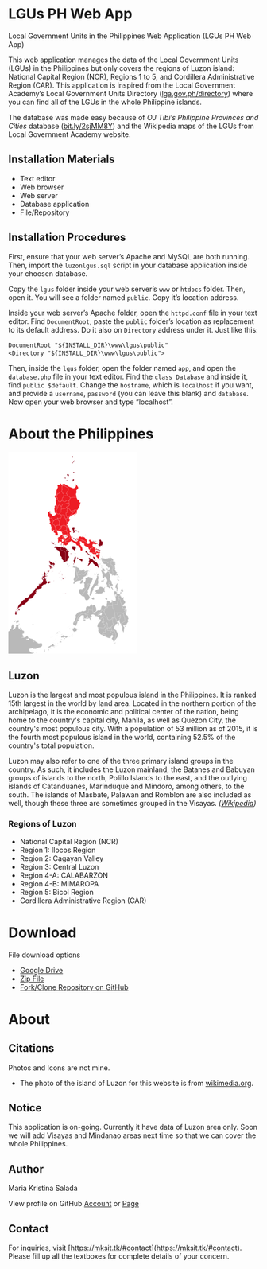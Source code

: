 # LGUs PH Web App
Local Government Units in the Philippines Web Application (LGUs PH Web App)

This web application manages the data of the Local Government Units (LGUs) in the Philippines but only covers the regions of Luzon island: National Capital Region (NCR), Regions 1 to 5, and Cordillera Administrative Region (CAR). This application is inspired from the Local Government Academy’s Local Government Units Directory ([lga.gov.ph/directory](lga.gov.ph/directory)) where you can find all of the LGUs in the whole Philippine islands.

The database was made easy because of _OJ Tibi’s Philippine Provinces and Cities_ database ([bit.ly/2sjMM8Y](bit.ly/2sjMM8Y)) and the Wikipedia maps of the LGUs from Local Government Academy website.

## Installation Materials
* Text editor
* Web browser
* Web server
* Database application
* File/Repository

## Installation Procedures
First, ensure that your web server’s Apache and MySQL are both running. Then, import the ```luzonlgus.sql``` script in your database application inside your choosen database.

Copy the ```lgus``` folder inside your web server’s ```www``` or ```htdocs``` folder. Then, open it. You will see a folder named ```public```. Copy it’s location address.

Inside your web server’s Apache folder, open the ```httpd.conf``` file in your text editor. Find ```DocumentRoot```, paste the ```public``` folder’s location as replacement to its default address. Do it also on ```Directory``` address under it. Just like this:

```
DocumentRoot "${INSTALL_DIR}\www\lgus\public"
<Directory "${INSTALL_DIR}\www\lgus\public">
```

Then, inside the ```lgus``` folder, open the folder named ```app```, and open the ```database.php``` file in your text editor. Find the ```class Database``` and inside it, find ```public $default```. Change the ```hostname```, which is ```localhost``` if you want, and provide a ```username```, ```password``` (you can leave this blank) and ```database```. Now open your web browser and type “localhost”.

# About the Philippines

![Map of the Philippines, highlighted the islands of Luzon in red](luzon.png)


## Luzon
Luzon is the largest and most populous island in the Philippines. It is ranked 15th largest in the world by land area. Located in the northern portion of the archipelago, it is the economic and political center of the nation, being home to the country's capital city, Manila, as well as Quezon City, the country's most populous city. With a population of 53 million as of 2015, it is the fourth most populous island in the world, containing 52.5% of the country's total population.

Luzon may also refer to one of the three primary island groups in the country. As such, it includes the Luzon mainland, the Batanes and Babuyan groups of islands to the north, Polillo Islands to the east, and the outlying islands of Catanduanes, Marinduque and Mindoro, among others, to the south. The islands of Masbate, Palawan and Romblon are also included as well, though these three are sometimes grouped in the Visayas. *([Wikipedia](https://en.wikipedia.org/wiki/Luzon))*

### Regions of Luzon
* National Capital Region (NCR)
* Region 1: Ilocos Region
* Region 2: Cagayan Valley
* Region 3: Central Luzon
* Region 4-A: CALABARZON
* Region 4-B: MIMAROPA
* Region 5: Bicol Region
* Cordillera Administrative Region (CAR)


# Download
File download options

* [Google Drive](https://drive.google.com/drive/folders/1xSP8bj3qvd1BzclYDcEBKiMJ8lRiv2QN)
* [Zip File](https://github.com/mksalada/LGUs-PH-Web-App/archive/master.zip)
* [Fork/Clone Repository on GitHub](https://github.com/mksalada/LGUs-PH-Web-App/)

# About

## Citations
Photos and Icons are not mine.

* The photo of the island of Luzon for this website is from [wikimedia.org](https://upload.wikimedia.org/wikipedia/commons/thumb/f/f8/Luzon_Island_Red.png/260px-Luzon_Island_Red.png).

## Notice
This application is on-going. Currently it have data of Luzon area only. Soon we will add Visayas and Mindanao areas next time so that we can cover the whole Philippines.

## Author
Maria Kristina Salada

View profile on GitHub [Account](https://github.com/mksalada) or [Page](https://mksalada.github.io)

## Contact
For inquiries, visit [https://mksit.tk/#contact](https://mksit.tk/#contact). Please fill up all the textboxes for complete details of your concern.
